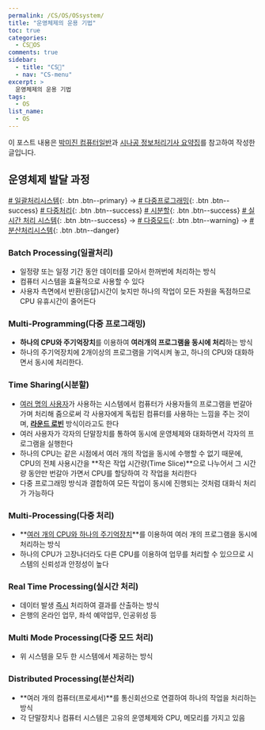 ```yaml
---
permalink: /CS/OS/OSsystem/
title: "운영체제의 운용 기법"
toc: true
categories:
  - CS🐰OS
comments: true
sidebar:
  - title: "CS🐰"
  - nav: "CS-menu"
excerpt: >
  운영체제의 운용 기법
tags:
  - OS
list_name:
  - OS
---
```

이 포스트 내용은 [박미진 컴퓨터일반](http://www.kyobobook.co.kr/product/detailViewKor.laf?mallGb=KOR&ejkGb=KOR&barcode=9791197154324)과 [시나공 정보처리기사 요약집](#)를 참고하여 작성한 글입니다.


## 운영체제 발달 과정
[# 일괄처리시스템](#batch-processing일괄처리){: .btn .btn--primary} → [# 다중프로그래밍](#multi-programming다중-프로그래밍){: .btn .btn--success} [# 다중처리](#multi-processing다중-처리){: .btn .btn--success} [# 시분할](#time-sharing시분할){: .btn .btn--success} [# 실시간 처리 시스템](#real-time-processing실시간-처리){: .btn .btn--success} → [# 다중모드](#multi-mode-processing다중-모드-처리){: .btn .btn--warning} → [# 분산처리시스템](#distributed-processing분산처리){: .btn .btn--danger} 




### Batch Processing(일괄처리)
- 일정량 또는 일정 기간 동안 데이터를 모아서 한꺼번에 처리하는 방식
- 컴퓨터 시스템을 효율적으로 사용할 수 있다
- 사용자 측면에서 반환(응답)시간이 늦지만 하나의 작업이 모든 자원을 독점하므로 CPU 유휴시간이 줄어든다


### Multi-Programming(다중 프로그래밍)
- **하나의 CPU와 주기억장치**를 이용하여 **여러개의 프로그램을 동시에 처리**하는 방식
- 하나의 주기억장치에 2개이상의 프로그램을 기억시켜 놓고, 하나의 CPU와 대화하면서 동시에 처리한다.


### Time Sharing(시분할)
- <ins>여러 명의 사용자</ins>가 사용하는 시스템에서 컴퓨터가 사용자들의 프로그램을 번갈아 가며 처리해 줌으로써 각 사용자에게 독립된 컴퓨터를 사용하는 느낌을 주는 것이며, <ins>**라운드 로빈**</ins> 방식이라고도 한다
- 여러 사용자가 각자의 단말장치를 통하여 동시에 운영체제와 대화하면서 각자의 프로그램을 실행한다
- 하나의 CPU는 같은 시점에서 여러 개의 작업을 동시에 수행할 수 없기 때문에, CPU의 전체 사용시간을 **작은 작업 시간량(Time Slice)**으로 나누어서 그 시간량 동안만 번갈아 가면서 CPU를 할당하여 각 작업을 처리한다
- 다중 프로그래밍 방식과 결합하여 모든 작업이 동시에 진행되는 것처럼 대화식 처리가 가능하다

### Multi-Processing(다중 처리)
- **<ins>여러 개의 CPU와 하나의 주기억장치</ins>**를 이용하여 여러 개의 프로그램을 동시에 처리하는 방식
- 하나의 CPU가 고장나더라도 다른 CPU를 이용하여 업무를 처리할 수 있으므로 시스템의 신뢰성과 안정성이 높다

### Real Time Processing(실시간 처리)
- 데이터 발생 <ins>즉시</ins> 처리하여 결과를 산출하는 방식
- 은행의 온라인 업무, 좌석 예약업무, 인공위성 등

### Multi Mode Processing(다중 모드 처리)
- 위 시스템을 모두 한 시스템에서 제공하는 방식

### Distributed Processing(분산처리)
- **여러 개의 컴퓨터(프로세서)**를 통신회선으로 연결하여 하나의 작업을 처리하는 방식
- 각 단말장치나 컴퓨터 시스템은 고유의 운영체제와 CPU, 메모리를 가지고 있음

